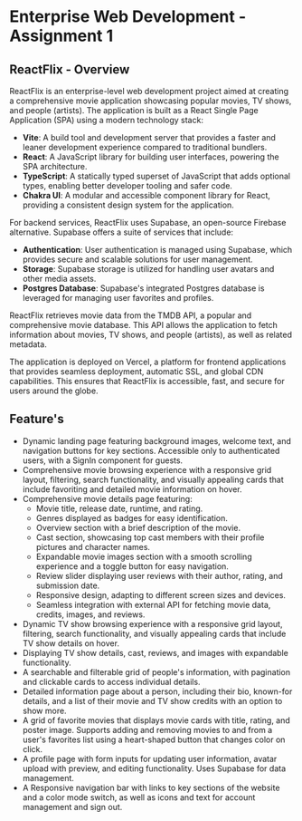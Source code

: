 # Enterprise Web Development - Assignment 1

## ReactFlix - Overview

ReactFlix is an enterprise-level web development project aimed at creating a comprehensive movie application showcasing popular movies, TV shows, and people (artists). The application is built as a React Single Page Application (SPA) using a modern technology stack:

- **Vite**: A build tool and development server that provides a faster and leaner development experience compared to traditional bundlers.
- **React**: A JavaScript library for building user interfaces, powering the SPA architecture.
- **TypeScript**: A statically typed superset of JavaScript that adds optional types, enabling better developer tooling and safer code.
- **Chakra UI**: A modular and accessible component library for React, providing a consistent design system for the application.

For backend services, ReactFlix uses Supabase, an open-source Firebase alternative. Supabase offers a suite of services that include:

- **Authentication**: User authentication is managed using Supabase, which provides secure and scalable solutions for user management.
- **Storage**: Supabase storage is utilized for handling user avatars and other media assets.
- **Postgres Database**: Supabase's integrated Postgres database is leveraged for managing user favorites and profiles.

ReactFlix retrieves movie data from the TMDB API, a popular and comprehensive movie database. This API allows the application to fetch information about movies, TV shows, and people (artists), as well as related metadata.

The application is deployed on Vercel, a platform for frontend applications that provides seamless deployment, automatic SSL, and global CDN capabilities. This ensures that ReactFlix is accessible, fast, and secure for users around the globe.

## Feature's

- Dynamic landing page featuring background images, welcome text, and navigation buttons for key sections. Accessible only to authenticated users, with a SignIn component for guests.
- Comprehensive movie browsing experience with a responsive grid layout, filtering, search functionality, and visually appealing cards that include favoriting and detailed movie information on hover.
- Comprehensive movie details page featuring:
  - Movie title, release date, runtime, and rating.
  - Genres displayed as badges for easy identification.
  - Overview section with a brief description of the movie.
  - Cast section, showcasing top cast members with their profile pictures and character names.
  - Expandable movie images section with a smooth scrolling experience and a toggle button for easy navigation.
  - Review slider displaying user reviews with their author, rating, and submission date.
  - Responsive design, adapting to different screen sizes and devices.
  - Seamless integration with external API for fetching movie data, credits, images, and reviews.
- Dynamic TV show browsing experience with a responsive grid layout, filtering, search functionality, and visually appealing cards that include TV show details on hover.
- Displaying TV show details, cast, reviews, and images with expandable functionality.
- A searchable and filterable grid of people's information, with pagination and clickable cards to access individual details.
- Detailed information page about a person, including their bio, known-for details, and a list of their movie and TV show credits with an option to show more.
- A grid of favorite movies that displays movie cards with title, rating, and poster image. Supports adding and removing movies to and from a user's favorites list using a heart-shaped button that changes color on click.
- A profile page with form inputs for updating user information, avatar upload with preview, and editing functionality. Uses Supabase for data management.
- A Responsive navigation bar with links to key sections of the website and a color mode switch, as well as icons and text for account management and sign out.
